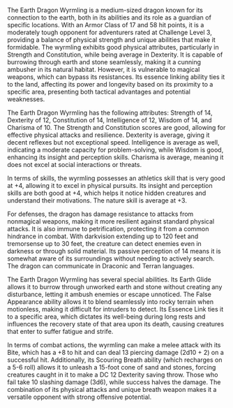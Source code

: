 The Earth Dragon Wyrmling is a medium-sized dragon known for its connection to the earth, both in its abilities and its role as a guardian of specific locations. With an Armor Class of 17 and 58 hit points, it is a moderately tough opponent for adventurers rated at Challenge Level 3, providing a balance of physical strength and unique abilities that make it formidable. The wyrmling exhibits good physical attributes, particularly in Strength and Constitution, while being average in Dexterity. It is capable of burrowing through earth and stone seamlessly, making it a cunning ambusher in its natural habitat. However, it is vulnerable to magical weapons, which can bypass its resistances. Its essence linking ability ties it to the land, affecting its power and longevity based on its proximity to a specific area, presenting both tactical advantages and potential weaknesses.

The Earth Dragon Wyrmling has the following attributes: Strength of 14, Dexterity of 12, Constitution of 14, Intelligence of 12, Wisdom of 14, and Charisma of 10. The Strength and Constitution scores are good, allowing for effective physical attacks and resilience. Dexterity is average, giving it decent reflexes but not exceptional speed. Intelligence is average as well, indicating a moderate capacity for problem-solving, while Wisdom is good, enhancing its insight and perception skills. Charisma is average, meaning it does not excel at social interactions or threats.

In terms of skills, the wyrmling possesses an athletics skill that is very good at +4, allowing it to excel in physical pursuits. Its insight and perception skills are both good at +4, which helps it notice hidden creatures and understand their motivations. The nature skill is average at +3. 

For defenses, the dragon has damage resistance to attacks from nonmagical weapons, making it more resilient against standard physical attacks. It is also immune to petrification, protecting it from a common hindrance in combat. With darkvision extending up to 120 feet and tremorsense up to 30 feet, the creature can detect enemies even in darkness or through solid material. Its passive perception of 14 means it is somewhat aware of its surroundings without needing to actively search. The dragon can communicate in Draconic and Terran languages.

The Earth Dragon Wyrmling has several special abilities. Its Earth Glide allows it to burrow through unworked earth and stone without creating any disturbance, letting it ambush enemies or escape unnoticed. The False Appearance ability allows it to blend seamlessly into rocky terrain when motionless, making it difficult for intruders to detect. Its Essence Link ties it to a specific area, which dictates its well-being during long rests and influences the recovery state of that area upon its death, causing creatures that enter to suffer fatigue and strife.

In terms of combat actions, the wyrmling can make a melee attack with its Bite, which has a +8 to hit and can deal 13 piercing damage (2d10 + 2) on a successful hit. Additionally, its Scouring Breath ability (which recharges on a 5-6 roll) allows it to unleash a 15-foot cone of sand and stones, forcing creatures caught in it to make a DC 12 Dexterity saving throw. Those who fail take 10 slashing damage (3d6), while success halves the damage. The combination of its physical attacks and unique breath weapon makes it a versatile opponent with strong offensive potential.